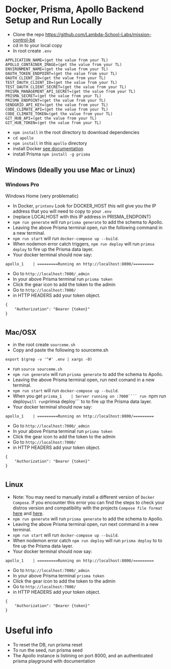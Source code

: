 # Docker, Prisma, Apollo Backend Setup and Run Locally

* Clone the repo https://github.com/Lambda-School-Labs/mission-control-be
* cd in to your local copy
* In root create ```.env```
```
APPLICATION_NAME=(get the value from your TL)
APOLLO_CONTAINER_IMAGE=(get the value from your TL)
ENVIRONMENT_NAME=(get the value from your TL)
OAUTH_TOKEN_ENDPOINT=(get the value from your TL)
OAUTH_CLIENT_ID=(get the value from your TL)
TEST_OAUTH_CLIENT_ID=(get the value from your TL)
TEST_OAUTH_CLIENT_SECRET=(get the value from your TL)
PRISMA_MANAGEMENT_API_SECRET=(get the value from your TL)
PRISMA_SECRET=(get the value from your TL)
PRISMA_ENDPOINT=(get the value from your TL)
SENDGRID_API_KEY=(get the value from your TL)
CODE_CLIMATE_API=(get the value from your TL)
CODE_CLIMATE_TOKEN=(get the value from your TL)
GIT_HUB_API=(get the value from your TL)
GIT_HUB_TOKEN=(get the value from your TL)
```
* ```npm install``` in the root directory to download dependencies
* ```cd apollo``` 
* ```npm install``` in this ```apollo``` directory 
* install Docker [see documentation](https://docs.docker.com/get-started/)
* install Prisma ```npm install -g prisma```


## Windows (Ideally you use Mac or Linux)
### Windows Pro

Windows Home (very problematic)
* In Docker, ```printenv``` Look for DOCKER_HOST this will give you the IP address that you will need to copy to your ```.env```
* (replace LOCALHOST with this IP address in PRISMA_ENDPOINT)
* ```npm run generate``` will run ```prisma generate``` to add the schema to Apollo.
* Leaving the above Prisma terminal open, run the following command in a new terminal.
* ```npm run start```  will run ```docker-compose up --build```.
* When nodemon error catch triggers, ```npm run deploy``` will run ```primsa deploy``` to fire up the Prisma data layer.
* Your docker terminal should now say: 
```
apollo_1    | =========Running on http://localhost:8000/=========
```
* Go to ```http://localhost:7000/_admin```
* In your above Prisma terminal run ```prisma token```
* Click the gear icon to add the token to the admin
* Go to ```http://localhost:7000/```
* in HTTP HEADERS add your token object.
```
{
    "Authorization": "Bearer {token}"
}
```


#
## Mac/OSX
* in the root create ```sourceme.sh```
* Copy and paste the following to sourceme.sh
```
export $(grep -v '^#' .env | xargs -0)
```
* run ```source sourceme.sh```
* ```npm run generate``` will run ```prisma generate``` to add the schema to Apollo.
* Leaving the above Prisma terminal open, run next comand in a new terminal. 
* ```npm run start```  will run ```docker-compose up --build```.
* When you get ```prisma_1    | Server running on :7000```` run ```npm run deploy``` will run ```primsa deploy``` to to fire up the Prisma data layer.
* Your docker terminal should now say:
```
apollo_1    | =========Running on http://localhost:8000/=========
```
* Go to ```http://localhost:7000/_admin```
* In your above Prisma terminal run ```prisma token```
* Click the gear icon to add the token to the admin
* Go to ```http://localhost:7000/```
* in HTTP HEADERS add your token object.
```
{
    "Authorization": "Bearer {token}"
}
```

#
## Linux
* Note: You may need to manually install a different version of ```Docker Compose```. If you encounter this error you can find the steps to check your distros version and  compatibility with the projects ```Compose file format``` [here](https://docs.docker.com/compose/compose-file/) and [here](https://docs.docker.com/compose/install/).
* ```npm run generate``` will run ```prisma generate``` to add the schema to Apollo.
* Leaving the above Prisma terminal open, run next command in a new terminal. 
* ```npm run start```  will run ```docker-compose up --build```.
* When nodemon error catch ```npm run deploy``` will run ```prisma deploy``` to to fire up the Prisma data layer.
* Your docker terminal should now say: 
```
apollo_1    | =========Running on http://localhost:8000/=========
```
* Go to ```http://localhost:7000/_admin```
* In your above Prisma terminal ```prisma token```
* Click the gear icon to add the token to the admin
* Go to ```http://localhost:7000/```
* in HTTP HEADERS add your token object.
```
{
    "Authorization": "Bearer {token}"
}
```


#
# Useful info

* To reset the DB, run prisma reset
* To run the seed, run prisma seed
* The Apollo instance is listining on port 8000, and an authenticated prisma playground with documentation





